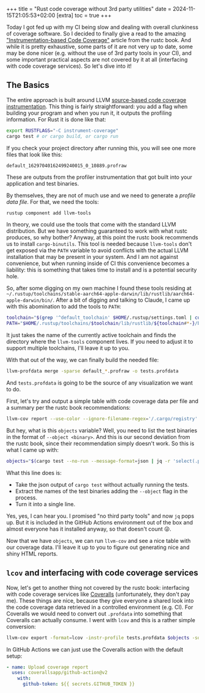 +++
title = "Rust code coverage without 3rd party utilities"
date = 2024-11-15T21:05:53+02:00
[extra]
toc = true
+++

Today I got fed up with my CI being slow and dealing with overall clunkiness of
coverage software. So I decided to finally give a read to the amazing
["Instrumentation-based Code Coverage"](https://doc.rust-lang.org/rustc/instrument-coverage.html)
article from the rustc book. And while it is pretty exhaustive, some parts of it
are not very up to date, some may be done nicer (e.g. without the use of 3rd
party tools in your CI), and some important practical aspects are not covered by
it at all (interfacing with code coverage services). So let's dive into it!

## The Basics

The entire approach is built around LLVM
[source-based code coverage instrumentation](https://clang.llvm.org/docs/SourceBasedCodeCoverage.html).
This thing is fairly straightforward: you add a flag when building your program
and when you run it, it outputs the profiling information. For Rust it is done
like that:

```bash
export RUSTFLAGS="-C instrument-coverage"
cargo test # or cargo build, or cargo run
```

If you check your project directory after running this, you will see one more
files that look like this:

```
default_16297040162499240015_0_10889.profraw
```

These are outputs from the profiler instrumentation that got built into your
application and test binaries.

By themselves, they are not of much use and we need to generate a _profile data
file_. For that, we need the tools:

```bash
rustup component add llvm-tools
```

In theory, we could use the tools that come with the standard LLVM distribution.
But we have something guaranteed to work with what rustc produces, so why
bother? Anyway, at this point the rustc book recommends us to install
`cargo-binutils`. This tool is needed because `llvm-tools` don't get exposed via
the `PATH` variable to avoid conflicts with the actual LLVM installation that
may be present in your system. And I am not against convenience, but when
running inside of CI this convenience becomes a liability: this is something
that takes time to install and is a potential security hole.

So, after some digging on my own machine I found these tools residing at
`~/.rustup/toolchains/stable-aarch64-apple-darwin/lib/rustlib/aarch64-apple-darwin/bin/`.
After a bit of digging and talking to Claude, I came up with this abomination to
add the tools to `PATH`:

```bash
toolchain="$(grep '^default_toolchain' $HOME/.rustup/settings.toml | cut -d'"' -f2)"
PATH="$HOME/.rustup/toolchains/$toolchain/lib/rustlib/${toolchain#*-}/bin:$PATH"
```

It just takes the name of the currently active toolchain and finds the directory
where the `llvm-tools` component lives. If you need to adjust it to support
multiple toolchains, I'll leave it up to you.

With that out of the way, we can finally build the needed file:

```bash
llvm-profdata merge -sparse default_*.profraw -o tests.profdata
```

And `tests.profdata` is going to be the source of any visualization we want to
do.

First, let's try and output a simple table with code coverage data per file and
a summary per the rustc book recommendations:

```bash
llvm-cov report --use-color --ignore-filename-regex='/.cargo/registry' -instr-profile tests.profdata $objects
```

But hey, what is this `objects` variable? Well, you need to list the test
binaries in the format of `--object <binary>`. And this is our second deviation
from the rustc book, since their recommendation simply doesn't work. So this is
what I came up with:

```bash
objects="$(cargo test --no-run --message-format=json | jq -r 'select(.profile.test == true) | .filenames[] | "--object " + .' | tr '\n' ' ')"
```

What this line does is:

- Take the json output of `cargo test` without actually running the tests.
- Extract the names of the test binaries adding the `--object` flag in the
  process.
- Turn it into a single line.

Yes, yes, I can hear you. I promised "no third party tools" and now `jq` pops
up. But it is included in the GitHub Actions environment out of the box and
almost everyone has it installed anyway, so that doesn't count 😜.

Now that we have `objects`, we can run `llvm-cov` and see a nice table with our
coverage data. I'll leave it up to you to figure out generating nice and shiny
HTML reports.

## `lcov` and interfacing with code coverage services

Now, let's get to another thing not covered by the rustc book: interfacing with
code coverage services like [Coveralls](https://coveralls.io/) (unfortunately,
they don't pay me). These things are nice, because they give everyone a shared
look into the code coverage data retrieved in a controlled environment (e.g.
CI). For Coveralls we would need to convert out `.profdata` into something that
Coveralls can actually consume. I went with `lcov` and this is a rather simple
conversion:

```bash
llvm-cov export -format=lcov -instr-profile tests.profdata $objects -sources src/{,**/}*.rs > tests.lcov
```

In GitHub Actions we can just use the Coveralls action with the default setup:

```yaml
- name: Upload coverage report
  uses: coverallsapp/github-action@v2
    with:
      github-token: ${{ secrets.GITHUB_TOKEN }}
```
